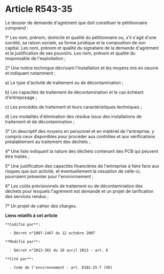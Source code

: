 # Article R543-35

Le dossier de demande d'agrément que doit constituer le pétitionnaire comprend :

1° Les nom, prénom, domicile et qualité du pétitionnaire ou, s'il s'agit d'une société, sa raison sociale, sa forme juridique
et la composition de son capital. Les nom, prénom et qualité du signataire de la demande d'agrément et la justification de
ses pouvoirs. Les nom, prénom et qualité du responsable de l'exploitation ;

2° Une notice technique décrivant l'installation et les moyens mis en oeuvre et indiquant notamment :

a) Le type d'activité de traitement ou de décontamination ;

b) Les capacités de traitement de décontamination et le cas échéant d'entreposage ;

c) Les procédés de traitement et leurs caractéristiques techniques ;

d) Les modalités d'élimination des résidus issus des installations de traitement et de décontamination ;

3° Un descriptif des moyens en personnel et en matériel de l'entreprise, y compris ceux disponibles pour procéder aux
contrôles et aux vérifications préalablement au traitement des déchets ;

4° Une liste indiquant la nature des déchets contenant des PCB qui peuvent être traités ;

5° Une justification des capacités financières de l'entreprise à faire face aux risques que son activité, et éventuellement
la cessation de celle-ci, pourraient présenter pour l'environnement ;

6° Les coûts prévisionnels de traitement ou de décontamination des déchets pour lesquels l'agrément est demandé et un projet
de tarification des services rendus ;

7° Un projet de cahier des charges.

**Liens relatifs à cet article**

	**Codifié par**:

	  - Décret n°2007-1467 du 12 octobre 2007

	**Modifié par**:

	  - Décret n°2013-301 du 10 avril 2013 - art. 6

	**Cité par**:

	  - Code de l'environnement - art. D181-15-7 (VD)
